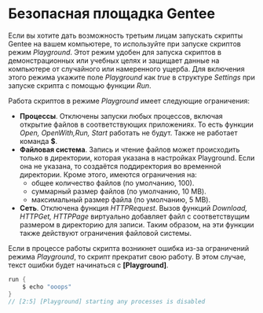 # Безопасная площадка Gentee

Если вы хотите дать возможность третьим лицам запускать скрипты Gentee на вашем компьютере, то используйте при запуске скриптов режим *Playground*. Этот режим удобен для запуска скриптов в демонстрационных или учебных целях и защищает данные на компьютере от случайного или намеренного ущерба. Для включения этого режима укажите поле *Playground* как *true* в структуре *Settings* при запуске скрипта с помощью функции *Run*.

Работа скриптов в режиме *Playground* имеет следующие ограничения:

* **Процессы**. Отключены запуски любых процессов, включая открытие файлов в соответствующих приложениях. То есть функции *Open, OpenWith,Run, Start* работать не будут. Также не работает команда **$**.
* **Файловая система**. Запись и чтение файлов может происходить только в директории, которая указана в настройках Playground. Если она не указана, то создаётся поддиректория во временной директории. Кроме этого, имеются ограничения на:
    * общее количество файлов (по умолчанию, 100).
    * суммарный размер файлов (по умолчанию, 10 MB).
    * максимальный размер файла (по умолчанию, 5 MB).
* **Сеть**. Отключена функция *HTTPRequest*. Вызов функций *Download, HTTPGet, HTTPPage* виртуально добавляет файл с соответствущим размером в директорию для записи. Таким образом, на эти функции также действуют ограничения файловой системы.

Если в процессе работы скрипта возникнет ошибка из-за ограничений режима *Playground*, то скрипт прекратит свою работу. В этом случае, текст ошибки будет начинаться с **[Playground]**.

``` go
run {
    $ echo "ooops"
}
// [2:5] [Playground] starting any processes is disabled
```